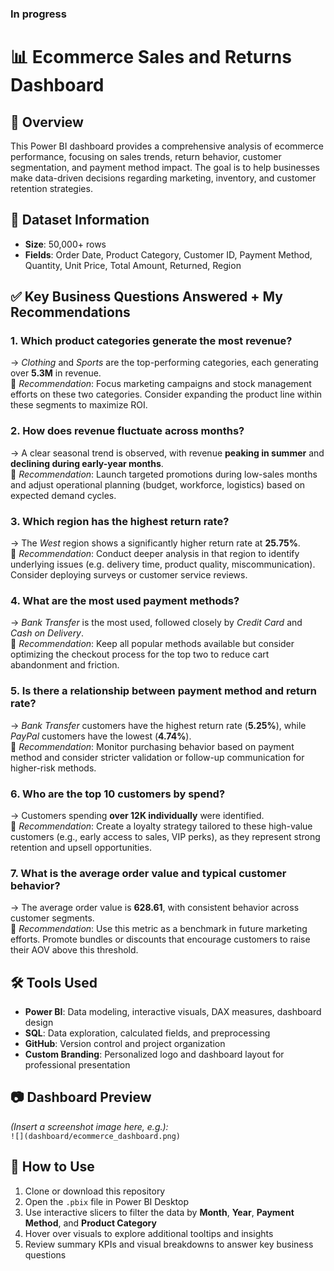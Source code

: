 ### In progress
# 📊 Ecommerce Sales and Returns Dashboard

## 📌 Overview  
This Power BI dashboard provides a comprehensive analysis of ecommerce performance, focusing on sales trends, return behavior, customer segmentation, and payment method impact. 
The goal is to help businesses make data-driven decisions regarding marketing, inventory, and customer retention strategies.


## 🧩 Dataset Information  
- **Size**: 50,000+ rows  
- **Fields**: Order Date, Product Category, Customer ID, Payment Method, Quantity, Unit Price, Total Amount, Returned, Region  


## ✅ Key Business Questions Answered + My Recommendations  

### 1. Which product categories generate the most revenue?  
→ *Clothing* and *Sports* are the top-performing categories, each generating over **5.3M** in revenue.  
📌 *Recommendation*: Focus marketing campaigns and stock management efforts on these two categories. Consider expanding the product line within these segments to maximize ROI.

### 2. How does revenue fluctuate across months?  
→ A clear seasonal trend is observed, with revenue **peaking in summer** and **declining during early-year months**.  
📌 *Recommendation*: Launch targeted promotions during low-sales months and adjust operational planning (budget, workforce, logistics) based on expected demand cycles.

### 3. Which region has the highest return rate?  
→ The *West* region shows a significantly higher return rate at **25.75%**.  
📌 *Recommendation*: Conduct deeper analysis in that region to identify underlying issues (e.g. delivery time, product quality, miscommunication). Consider deploying surveys or customer service reviews.

### 4. What are the most used payment methods?  
→ *Bank Transfer* is the most used, followed closely by *Credit Card* and *Cash on Delivery*.  
📌 *Recommendation*: Keep all popular methods available but consider optimizing the checkout process for the top two to reduce cart abandonment and friction.

### 5. Is there a relationship between payment method and return rate?  
→ *Bank Transfer* customers have the highest return rate (**5.25%**), while *PayPal* customers have the lowest (**4.74%**).  
📌 *Recommendation*: Monitor purchasing behavior based on payment method and consider stricter validation or follow-up communication for higher-risk methods.

### 6. Who are the top 10 customers by spend?  
→ Customers spending **over 12K individually** were identified.  
📌 *Recommendation*: Create a loyalty strategy tailored to these high-value customers (e.g., early access to sales, VIP perks), as they represent strong retention and upsell opportunities.

### 7. What is the average order value and typical customer behavior?  
→ The average order value is **628.61**, with consistent behavior across customer segments.  
📌 *Recommendation*: Use this metric as a benchmark in future marketing efforts. Promote bundles or discounts that encourage customers to raise their AOV above this threshold.


## 🛠️ Tools Used  
- **Power BI**: Data modeling, interactive visuals, DAX measures, dashboard design  
- **SQL**: Data exploration, calculated fields, and preprocessing  
- **GitHub**: Version control and project organization  
- **Custom Branding**: Personalized logo and dashboard layout for professional presentation


## 📷 Dashboard Preview  
*(Insert a screenshot image here, e.g.):*  
`![](dashboard/ecommerce_dashboard.png)`


## 🚀 How to Use  
1. Clone or download this repository  
2. Open the `.pbix` file in Power BI Desktop  
3. Use interactive slicers to filter the data by **Month**, **Year**, **Payment Method**, and **Product Category**  
4. Hover over visuals to explore additional tooltips and insights  
5. Review summary KPIs and visual breakdowns to answer key business questions



